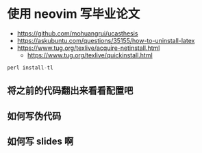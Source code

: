 # 使用 neovim 写毕业论文

- https://github.com/mohuangrui/ucasthesis
- https://askubuntu.com/questions/35155/how-to-uninstall-latex
- https://www.tug.org/texlive/acquire-netinstall.html
  - https://www.tug.org/texlive/quickinstall.html

```c
perl install-tl
```

## 将之前的代码翻出来看看配置吧

## 如何写伪代码

## 如何写 slides 啊
